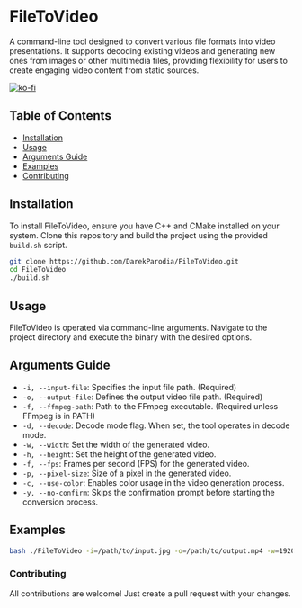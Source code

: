 # FileToVideo

A command-line tool designed to convert various file formats into video presentations. It supports decoding existing videos and generating new ones from images or other multimedia files, providing flexibility for users to create engaging video content from static sources.

[![ko-fi](https://ko-fi.com/img/githubbutton_sm.svg)](https://ko-fi.com/E1E8P5UQA)

## Table of Contents

- [Installation](#installation)
- [Usage](#usage)
- [Arguments Guide](#arguments-guide)
- [Examples](#examples)
- [Contributing](#contributing)

## Installation

To install FileToVideo, ensure you have C++ and CMake installed on your system. Clone this repository and build the project using the provided `build.sh` script.

```bash
git clone https://github.com/DarekParodia/FileToVideo.git
cd FileToVideo
./build.sh
```

## Usage

FileToVideo is operated via command-line arguments. Navigate to the project directory and execute the binary with the desired options.

## Arguments Guide

- `-i, --input-file`: Specifies the input file path. (Required)
- `-o, --output-file`: Defines the output video file path. (Required)
- `-f, --ffmpeg-path`: Path to the FFmpeg executable. (Required unless FFmpeg is in PATH)
- `-d, --decode`: Decode mode flag. When set, the tool operates in decode mode.
- `-w, --width`: Set the width of the generated video.
- `-h, --height`: Set the height of the generated video.
- `-f, --fps`: Frames per second (FPS) for the generated video.
- `-p, --pixel-size`: Size of a pixel in the generated video.
- `-c, --use-color`: Enables color usage in the video generation process.
- `-y, --no-confirm`: Skips the confirmation prompt before starting the conversion process.

## Examples

```bash
bash ./FileToVideo -i=/path/to/input.jpg -o=/path/to/output.mp4 -w=1920 -h=1080 -f=30
```

### Contributing

All contributions are welcome! Just create a pull request with your changes.
